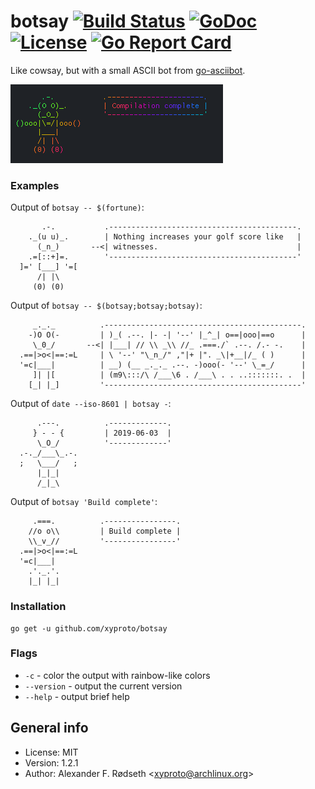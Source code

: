 # botsay [![Build Status](https://travis-ci.org/xyproto/botsay.svg?branch=master)](https://travis-ci.org/xyproto/botsay) [![GoDoc](https://godoc.org/github.com/xyproto/botsay?status.svg)](https://godoc.org/github.com/xyproto/botsay) [![License](https://img.shields.io/badge/license-MIT-green.svg?style=flat)](https://raw.githubusercontent.com/xyproto/botsay/master/LICENSE) [![Go Report Card](https://goreportcard.com/badge/github.com/xyproto/botsay)](https://goreportcard.com/report/github.com/xyproto/botsay)

Like cowsay, but with a small ASCII bot from [go-asciibot](https://github.com/mattes/go-asciibot).

![](img/botsay.png)

### Examples

Output of `botsay -- $(fortune)`:

```
       .-.           .------------------------------------------.
    ._(u u)_.        | Nothing increases your golf score like   |
      (_n_)       --<| witnesses.                               |
    .=[::+]=.        '------------------------------------------'
  ]=' [___] '=[
      /| |\
     (0) (0)
```

Output of `botsay -- $(botsay;botsay;botsay)`:

```
     _._._          .--------------------------------------------.
    -)O O(-         | )_( .--. |- -| '--' |_^_| o==|ooo|==o      |
     \_0_/       --<| |___| // \\ _\\ //_ .===./` .--. /.- -.    |
  .==|>o<|==:=L     | \ '--' "\_n_/" ,"|+ |". _\|+__|/_ ( )      |
  '=c|___|          | __) (__ _._._ .--. -)ooo(- '--' \_=_/      |
     ]| |[          | (m9\:::/\ /___\6 . /___\ . . ..:::::::. .  |
    [_| |_]         '--------------------------------------------'
```

Output of `date --iso-8601 | botsay -`:

```
      .---.          .-------------.
     } - - {         | 2019-06-03  |
      \_O_/          '-------------'
  .-._/___\_.-.
  ;   \___/   ;
      |_|_|
      /_|_\
```

Output of `botsay 'Build complete'`:

```
     .===.          .----------------.
    //o o\\         | Build complete |
    \\_v_//         '----------------'
  .==|>o<|==:=L
  '=c|___|
    .'._.'.
    |_| |_|
```

### Installation

    go get -u github.com/xyproto/botsay

### Flags

* `-c` - color the output with rainbow-like colors
* `--version` - output the current version
* `--help` - output brief help

## General info

* License: MIT
* Version: 1.2.1
* Author: Alexander F. Rødseth &lt;xyproto@archlinux.org&gt;
